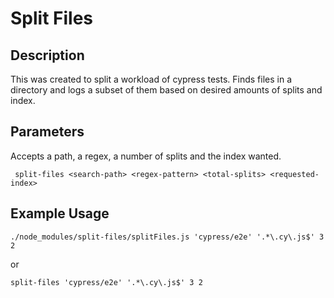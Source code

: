 # Split Files

## Description
This was created to split a workload of cypress tests. Finds files in a directory and logs a subset of them based on desired amounts of splits and index.

## Parameters
Accepts a path, a regex, a number of splits and the index wanted.

` split-files <search-path> <regex-pattern> <total-splits> <requested-index>`


## Example Usage

` ./node_modules/split-files/splitFiles.js 'cypress/e2e' '.*\.cy\.js$' 3 2 `

or


` split-files 'cypress/e2e' '.*\.cy\.js$' 3 2 `
